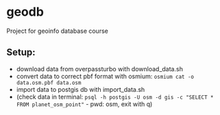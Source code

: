 # geodb
Project for geoinfo database course

## Setup:
- download data from overpassturbo with download_data.sh
- convert data to correct pbf format with osmium: `osmium cat -o data.osm.pbf data.osm` 
- import data to postgis db with import_data.sh
- (check data in terminal: `psql -h postgis -U osm -d gis -c "SELECT * FROM planet_osm_point"` - pwd: osm, exit with q)
